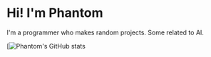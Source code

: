 # Hi! I'm Phantom

I'm a programmer who makes random projects. Some related to AI.

[![Phantom's GitHub stats](https://github-readme-stats.vercel.app/api?username=Phantom8015&show_icons=true&theme=radical)
